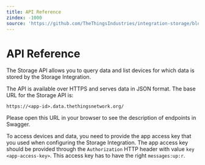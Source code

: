 ```yaml
---
title: API Reference
zindex: -1000
source: 'https://github.com/TheThingsIndustries/integration-storage/blob/master/api/README.md'
---
```


# API Reference

The Storage API allows you to query data and list devices for which data is stored by the Storage Integration.

The API is available over HTTPS and serves data in JSON format. The base URL for the Storage API is:

```
https://<app-id>.data.thethingsnetwork.org/
```

Please open this URL in your browser to see the description of endpoints in Swagger.

To access devices and data, you need to provide the app access key that you used when configuring the Storage Integration. The app access key should be provided through the `Authorization` HTTP header with value `key <app-access-key>`. This access key has to have the right `messages:up:r`.
